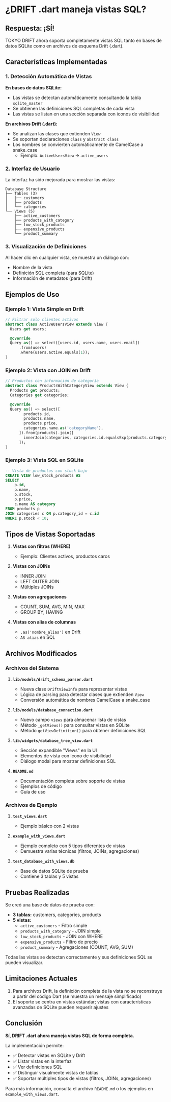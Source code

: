 # ¿DRIFT .dart maneja vistas SQL?

## Respuesta: ¡SÍ!

TOKYO DRIFT ahora soporta completamente vistas SQL tanto en bases de datos SQLite como en archivos de esquema Drift (.dart).

## Características Implementadas

### 1. Detección Automática de Vistas

**En bases de datos SQLite:**
- Las vistas se detectan automáticamente consultando la tabla `sqlite_master`
- Se obtienen las definiciones SQL completas de cada vista
- Las vistas se listan en una sección separada con iconos de visibilidad

**En archivos Drift (.dart):**
- Se analizan las clases que extienden `View`
- Se soportan declaraciones `class` y `abstract class`
- Los nombres se convierten automáticamente de CamelCase a snake_case
  - Ejemplo: `ActiveUsersView` → `active_users`

### 2. Interfaz de Usuario

La interfaz ha sido mejorada para mostrar las vistas:

```
Database Structure
├── Tables (3)
│   ├── customers
│   ├── products
│   └── categories
└── Views (5)
    ├── active_customers
    ├── products_with_category
    ├── low_stock_products
    ├── expensive_products
    └── product_summary
```

### 3. Visualización de Definiciones

Al hacer clic en cualquier vista, se muestra un diálogo con:
- Nombre de la vista
- Definición SQL completa (para SQLite)
- Información de metadatos (para Drift)

## Ejemplos de Uso

### Ejemplo 1: Vista Simple en Drift

```dart
// Filtrar solo clientes activos
abstract class ActiveUsersView extends View {
  Users get users;

  @override
  Query as() => select([users.id, users.name, users.email])
      .from(users)
      .where(users.active.equals(1));
}
```

### Ejemplo 2: Vista con JOIN en Drift

```dart
// Productos con información de categoría
abstract class ProductsWithCategoryView extends View {
  Products get products;
  Categories get categories;

  @override
  Query as() => select([
        products.id,
        products.name,
        products.price,
        categories.name.as('categoryName'),
      ]).from(products).join([
        innerJoin(categories, categories.id.equalsExp(products.categoryId))
      ]);
}
```

### Ejemplo 3: Vista SQL en SQLite

```sql
-- Vista de productos con stock bajo
CREATE VIEW low_stock_products AS
SELECT 
    p.id,
    p.name,
    p.stock,
    p.price,
    c.name AS category
FROM products p
JOIN categories c ON p.category_id = c.id
WHERE p.stock < 10;
```

## Tipos de Vistas Soportadas

1. **Vistas con filtros (WHERE)**
   - Ejemplo: Clientes activos, productos caros

2. **Vistas con JOINs**
   - INNER JOIN
   - LEFT OUTER JOIN
   - Múltiples JOINs

3. **Vistas con agregaciones**
   - COUNT, SUM, AVG, MIN, MAX
   - GROUP BY, HAVING

4. **Vistas con alias de columnas**
   - `.as('nombre_alias')` en Drift
   - `AS alias` en SQL

## Archivos Modificados

### Archivos del Sistema

1. **`lib/models/drift_schema_parser.dart`**
   - Nueva clase `DriftViewInfo` para representar vistas
   - Lógica de parsing para detectar clases que extienden `View`
   - Conversión automática de nombres CamelCase a snake_case

2. **`lib/models/database_connection.dart`**
   - Nuevo campo `views` para almacenar lista de vistas
   - Método `_getViews()` para consultar vistas en SQLite
   - Método `getViewDefinition()` para obtener definiciones SQL

3. **`lib/widgets/database_tree_view.dart`**
   - Sección expandible "Views" en la UI
   - Elementos de vista con icono de visibilidad
   - Diálogo modal para mostrar definiciones SQL

4. **`README.md`**
   - Documentación completa sobre soporte de vistas
   - Ejemplos de código
   - Guía de uso

### Archivos de Ejemplo

1. **`test_views.dart`**
   - Ejemplo básico con 2 vistas

2. **`example_with_views.dart`**
   - Ejemplo completo con 5 tipos diferentes de vistas
   - Demuestra varias técnicas (filtros, JOINs, agregaciones)

3. **`test_database_with_views.db`**
   - Base de datos SQLite de prueba
   - Contiene 3 tablas y 5 vistas

## Pruebas Realizadas

Se creó una base de datos de prueba con:
- **3 tablas:** customers, categories, products
- **5 vistas:**
  - `active_customers` - Filtro simple
  - `products_with_category` - JOIN simple
  - `low_stock_products` - JOIN con WHERE
  - `expensive_products` - Filtro de precio
  - `product_summary` - Agregaciones (COUNT, AVG, SUM)

Todas las vistas se detectan correctamente y sus definiciones SQL se pueden visualizar.

## Limitaciones Actuales

1. Para archivos Drift, la definición completa de la vista no se reconstruye a partir del código Dart (se muestra un mensaje simplificado)
2. El soporte se centra en vistas estándar; vistas con características avanzadas de SQLite pueden requerir ajustes

## Conclusión

**Sí, DRIFT .dart ahora maneja vistas SQL de forma completa.**

La implementación permite:
- ✅ Detectar vistas en SQLite y Drift
- ✅ Listar vistas en la interfaz
- ✅ Ver definiciones SQL
- ✅ Distinguir visualmente vistas de tablas
- ✅ Soportar múltiples tipos de vistas (filtros, JOINs, agregaciones)

Para más información, consulta el archivo `README.md` o los ejemplos en `example_with_views.dart`.

